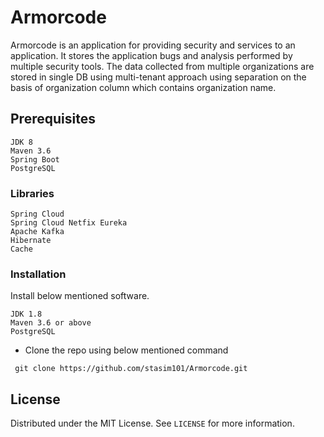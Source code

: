 # Armorcode
Armorcode is an application for providing security and services to an application. It stores the application bugs and analysis performed by multiple security tools.
The data collected from multiple organizations are stored in single DB using multi-tenant approach using separation on the basis of organization column which contains organization name.

## Prerequisites
```
JDK 8
Maven 3.6
Spring Boot
PostgreSQL
```
### Libraries
```
Spring Cloud
Spring Cloud Netfix Eureka
Apache Kafka
Hibernate
Cache
```
### Installation
Install below mentioned software.
```
JDK 1.8
Maven 3.6 or above
PostgreSQL
```

 - Clone the repo using below mentioned command
```
 git clone https://github.com/stasim101/Armorcode.git
```

## License
Distributed under the MIT License. See `LICENSE` for more information.
